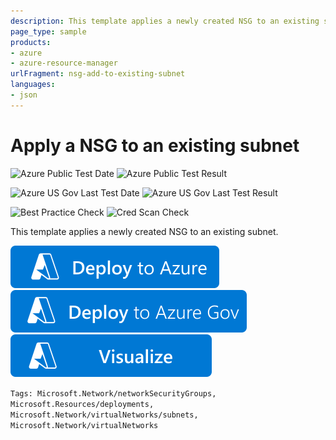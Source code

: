 ```yaml
---
description: This template applies a newly created NSG to an existing subnet
page_type: sample
products:
- azure
- azure-resource-manager
urlFragment: nsg-add-to-existing-subnet
languages:
- json
---
```

# Apply a NSG to an existing subnet

![Azure Public Test Date](https://azurequickstartsservice.blob.core.windows.net/badges/quickstarts/microsoft.network/nsg-add-to-existing-subnet/PublicLastTestDate.svg)
![Azure Public Test Result](https://azurequickstartsservice.blob.core.windows.net/badges/quickstarts/microsoft.network/nsg-add-to-existing-subnet/PublicDeployment.svg)

![Azure US Gov Last Test Date](https://azurequickstartsservice.blob.core.windows.net/badges/quickstarts/microsoft.network/nsg-add-to-existing-subnet/FairfaxLastTestDate.svg)
![Azure US Gov Last Test Result](https://azurequickstartsservice.blob.core.windows.net/badges/quickstarts/microsoft.network/nsg-add-to-existing-subnet/FairfaxDeployment.svg)

![Best Practice Check](https://azurequickstartsservice.blob.core.windows.net/badges/quickstarts/microsoft.network/nsg-add-to-existing-subnet/BestPracticeResult.svg)
![Cred Scan Check](https://azurequickstartsservice.blob.core.windows.net/badges/quickstarts/microsoft.network/nsg-add-to-existing-subnet/CredScanResult.svg)

This template applies a newly created NSG to an existing subnet.

[![Deploy To Azure](https://raw.githubusercontent.com/Azure/azure-quickstart-templates/master/1-CONTRIBUTION-GUIDE/images/deploytoazure.svg?sanitize=true)](https://portal.azure.com/#create/Microsoft.Template/uri/https%3A%2F%2Fraw.githubusercontent.com%2FAzure%2Fazure-quickstart-templates%2Fmaster%2Fquickstarts%2Fmicrosoft.network%2Fnsg-add-to-existing-subnet%2Fazuredeploy.json)
[![Deploy To Azure US Gov](https://raw.githubusercontent.com/Azure/azure-quickstart-templates/master/1-CONTRIBUTION-GUIDE/images/deploytoazuregov.svg?sanitize=true)](https://portal.azure.us/#create/Microsoft.Template/uri/https%3A%2F%2Fraw.githubusercontent.com%2FAzure%2Fazure-quickstart-templates%2Fmaster%2Fquickstarts%2Fmicrosoft.network%2Fnsg-add-to-existing-subnet%2Fazuredeploy.json)
[![Visualize](https://raw.githubusercontent.com/Azure/azure-quickstart-templates/master/1-CONTRIBUTION-GUIDE/images/visualizebutton.svg?sanitize=true)](http://armviz.io/#/?load=https%3A%2F%2Fraw.githubusercontent.com%2FAzure%2Fazure-quickstart-templates%2Fmaster%2Fquickstarts%2Fmicrosoft.network%2Fnsg-add-to-existing-subnet%2Fazuredeploy.json)

`Tags: Microsoft.Network/networkSecurityGroups, Microsoft.Resources/deployments, Microsoft.Network/virtualNetworks/subnets, Microsoft.Network/virtualNetworks`
